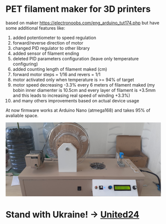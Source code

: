 # PET filament maker for 3D printers

based on maker https://electronoobs.com/eng_arduino_tut174.php
but have some additional features like:
1. added potentiometer to speed regulation
2. forward/reverse direction of motor
3. changed PID regulator to other library
4. added sensor of filament ending
5. deleted PID parameters configuration (leave only temperature configuring)
6. added counting length of filament maked (cm)
7. forward motor steps = 1/16 and revers = 1/1
8. motor activated only when temperature is >= 94% of target
9. motor speed decreasing -3.3% every 6 meters of filament maked (my bobin inner diamenter is 10.5cm and every layer of filament is +3.5mm and this leads to increasing real speed of winding +3.3%)
10. and many others improvements based on actual device usage

At now firmware works at Arduino Nano (atmega168) and takes 95% of avaliable space.

![pet filament maker](https://github.com/boomsya/PET-filament-maker/blob/main/20230801_170722.jpg)

# Stand with Ukraine! -> [United24](https://u24.gov.ua/)
